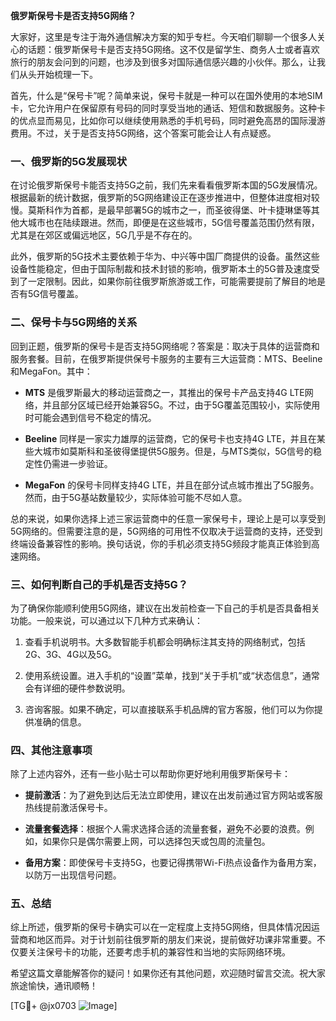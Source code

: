 **俄罗斯保号卡是否支持5G网络？**

大家好，这里是专注于海外通信解决方案的知乎专栏。今天咱们聊聊一个很多人关心的话题：俄罗斯保号卡是否支持5G网络。这不仅是留学生、商务人士或者喜欢旅行的朋友会问到的问题，也涉及到很多对国际通信感兴趣的小伙伴。那么，让我们从头开始梳理一下。

首先，什么是“保号卡”呢？简单来说，保号卡就是一种可以在国外使用的本地SIM卡，它允许用户在保留原有号码的同时享受当地的通话、短信和数据服务。这种卡的优点显而易见，比如你可以继续使用熟悉的手机号码，同时避免高昂的国际漫游费用。不过，关于是否支持5G网络，这个答案可能会让人有点疑惑。

### 一、俄罗斯的5G发展现状

在讨论俄罗斯保号卡能否支持5G之前，我们先来看看俄罗斯本国的5G发展情况。根据最新的统计数据，俄罗斯的5G网络建设正在逐步推进中，但整体进度相对较慢。莫斯科作为首都，是最早部署5G的城市之一，而圣彼得堡、叶卡捷琳堡等其他大城市也在陆续跟进。然而，即便是在这些城市，5G信号覆盖范围仍然有限，尤其是在郊区或偏远地区，5G几乎是不存在的。

此外，俄罗斯的5G技术主要依赖于华为、中兴等中国厂商提供的设备。虽然这些设备性能稳定，但由于国际制裁和技术封锁的影响，俄罗斯本土的5G普及速度受到了一定限制。因此，如果你前往俄罗斯旅游或工作，可能需要提前了解目的地是否有5G信号覆盖。

### 二、保号卡与5G网络的关系

回到正题，俄罗斯的保号卡是否支持5G网络呢？答案是：取决于具体的运营商和服务套餐。目前，在俄罗斯提供保号卡服务的主要有三大运营商：MTS、Beeline和MegaFon。其中：

- **MTS** 是俄罗斯最大的移动运营商之一，其推出的保号卡产品支持4G LTE网络，并且部分区域已经开始兼容5G。不过，由于5G覆盖范围较小，实际使用时可能会遇到信号不稳定的情况。
  
- **Beeline** 同样是一家实力雄厚的运营商，它的保号卡也支持4G LTE，并且在某些大城市如莫斯科和圣彼得堡提供5G服务。但是，与MTS类似，5G信号的稳定性仍需进一步验证。

- **MegaFon** 的保号卡同样支持4G LTE，并且在部分试点城市推出了5G服务。然而，由于5G基站数量较少，实际体验可能不尽如人意。

总的来说，如果你选择上述三家运营商中的任意一家保号卡，理论上是可以享受到5G网络的。但需要注意的是，5G网络的可用性不仅取决于运营商的支持，还受到终端设备兼容性的影响。换句话说，你的手机必须支持5G频段才能真正体验到高速网络。

### 三、如何判断自己的手机是否支持5G？

为了确保你能顺利使用5G网络，建议在出发前检查一下自己的手机是否具备相关功能。一般来说，可以通过以下几种方式来确认：

1. 查看手机说明书。大多数智能手机都会明确标注其支持的网络制式，包括2G、3G、4G以及5G。
   
2. 使用系统设置。进入手机的“设置”菜单，找到“关于手机”或“状态信息”，通常会有详细的硬件参数说明。

3. 咨询客服。如果不确定，可以直接联系手机品牌的官方客服，他们可以为你提供准确的信息。

### 四、其他注意事项

除了上述内容外，还有一些小贴士可以帮助你更好地利用俄罗斯保号卡：

- **提前激活**：为了避免到达后无法立即使用，建议在出发前通过官方网站或客服热线提前激活保号卡。
  
- **流量套餐选择**：根据个人需求选择合适的流量套餐，避免不必要的浪费。例如，如果你只是偶尔需要上网，可以选择包天或包周的流量包。

- **备用方案**：即使保号卡支持5G，也要记得携带Wi-Fi热点设备作为备用方案，以防万一出现信号问题。

### 五、总结

综上所述，俄罗斯的保号卡确实可以在一定程度上支持5G网络，但具体情况因运营商和地区而异。对于计划前往俄罗斯的朋友们来说，提前做好功课非常重要。不仅要关注保号卡的功能，还要考虑手机的兼容性和当地的实际网络环境。

希望这篇文章能解答你的疑问！如果你还有其他问题，欢迎随时留言交流。祝大家旅途愉快，通讯顺畅！

[TG💪+ @jx0703 ![Image](https://github.com/user-attachments/assets/dbca1d08-cadb-493c-b0ec-ad6f7a83f270)]